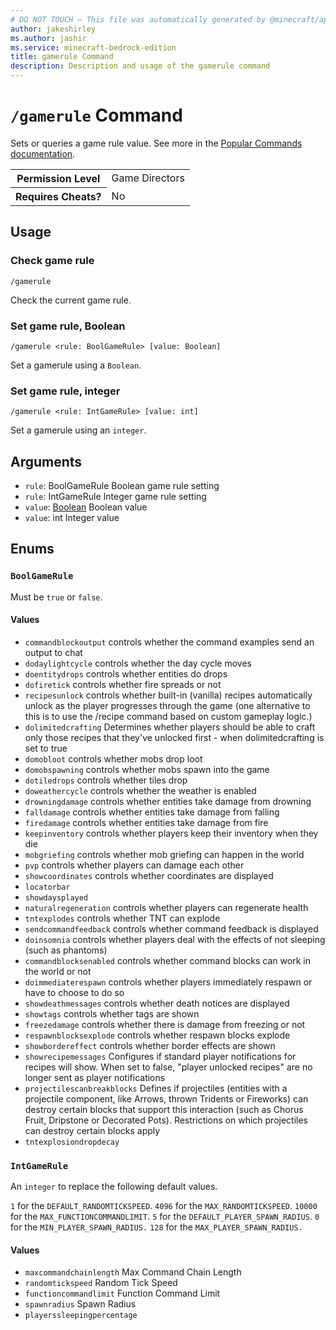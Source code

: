 ```yaml
---
# DO NOT TOUCH — This file was automatically generated by @minecraft/api-docs-generator, to report problems file an issue at https://github.com/Mojang/minecraft-scripting-libraries
author: jakeshirley
ms.author: jashir
ms.service: minecraft-bedrock-edition
title: gamerule Command
description: Description and usage of the gamerule command
---
```

# `/gamerule` Command
Sets or queries a game rule value. See more in the [Popular Commands documentation](https://learn.microsoft.com/minecraft/creator/documents/commandspopularcommands#gamerule).

<table>
  <tr>
    <th>Permission Level</th>
    <td>Game Directors</td>
  </tr>
  <tr>
    <th>Requires Cheats?</th>
    <td>No</td>
  </tr>
</table>

## Usage
### Check game rule
`/gamerule`

Check the current game rule.

### Set game rule, Boolean
`/gamerule <rule: BoolGameRule> [value: Boolean]`

Set a gamerule using a `Boolean`.

### Set game rule, integer
`/gamerule <rule: IntGameRule> [value: int]`

Set a gamerule using an `integer`.

## Arguments
- `rule`: BoolGameRule
Boolean game rule setting
- `rule`: IntGameRule
Integer game rule setting
- `value`: [Boolean](../enums/Boolean.md)
Boolean value
- `value`: int
Integer value

## Enums
### `BoolGameRule`
Must be `true` or `false`.

#### Values
- `commandblockoutput`
controls whether the command examples send an output to chat
- `dodaylightcycle`
controls whether the day cycle moves
- `doentitydrops`
controls whether entities do drops
- `dofiretick`
controls whether fire spreads or not
- `recipesunlock`
controls whether built-in (vanilla) recipes automatically unlock as the player progresses through the game (one alternative to this is to use the /recipe command based on custom gameplay logic.) 
- `dolimitedcrafting`
Determines whether players should be able to craft only those recipes that they've unlocked first - when dolimitedcrafting is set to true
- `domobloot`
controls whether mobs drop loot
- `domobspawning`
controls whether mobs spawn into the game
- `dotiledrops`
controls whether tiles drop
- `doweathercycle`
controls whether the weather is enabled
- `drowningdamage`
controls whether entities take damage from drowning
- `falldamage`
controls whether entities take damage from falling
- `firedamage`
controls whether entities take damage from fire
- `keepinventory`
controls whether players keep their inventory when they die
- `mobgriefing`
controls whether mob griefing can happen in the world
- `pvp`
controls whether players can damage each other
- `showcoordinates`
controls whether coordinates are displayed
- `locatorbar`
- `showdaysplayed`
- `naturalregeneration`
controls whether players can regenerate health
- `tntexplodes`
controls whether TNT can explode
- `sendcommandfeedback`
controls whether command feedback is displayed
- `doinsomnia`
controls whether players deal with the effects of not sleeping (such as phantoms)
- `commandblocksenabled`
controls whether command blocks can work in the world or not
- `doimmediaterespawn`
controls whether players immediately respawn or have to choose to do so
- `showdeathmessages`
controls whether death notices are displayed
- `showtags`
controls whether tags are shown
- `freezedamage`
controls whether there is damage from freezing or not
- `respawnblocksexplode`
controls whether respawn blocks explode
- `showbordereffect`
controls whether border effects are shown
- `showrecipemessages`
Configures if standard player notifications for recipes will show. When set to false, "player unlocked recipes" are no longer sent as player notifications
- `projectilescanbreakblocks`
Defines if projectiles (entities with a projectile component, like Arrows, thrown Tridents or Fireworks) can destroy certain blocks that support this interaction (such as Chorus Fruit, Dripstone or Decorated Pots). Restrictions on which projectiles can destroy certain blocks apply
- `tntexplosiondropdecay`

### `IntGameRule`
An `integer` to replace the following default values.

`1` for the `DEFAULT_RANDOMTICKSPEED`.
`4096` for the `MAX_RANDOMTICKSPEED`.
`10000` for the `MAX_FUNCTIONCOMMANDLIMIT`.
`5` for the `DEFAULT_PLAYER_SPAWN_RADIUS`.
`0` for the `MIN_PLAYER_SPAWN_RADIUS.`
`128` for the `MAX_PLAYER_SPAWN_RADIUS.`

#### Values
- `maxcommandchainlength`
Max Command Chain Length
- `randomtickspeed`
Random Tick Speed
- `functioncommandlimit`
Function Command Limit
- `spawnradius`
Spawn Radius
- `playerssleepingpercentage`
